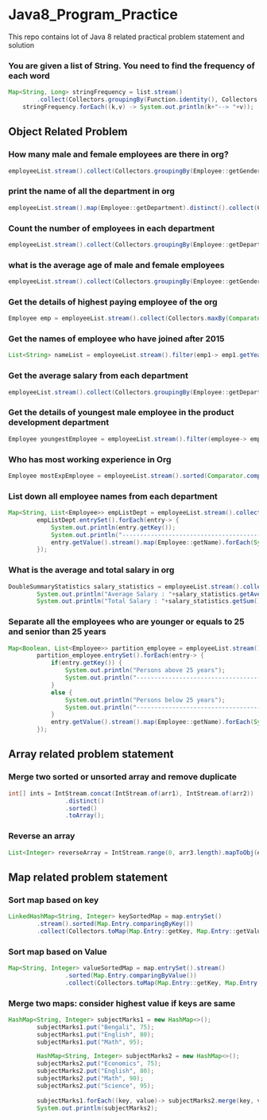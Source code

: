 # Java8_Program_Practice
This repo contains lot of Java 8 related practical problem statement and solution

### You are given a list of String. You need to find the frequency of each word
```Java
Map<String, Long> stringFrequency = list.stream()
        .collect(Collectors.groupingBy(Function.identity(), Collectors.counting()));
    stringFrequency.forEach((k,v) -> System.out.println(k+"--> "+v));
```
## Object Related Problem
### How many male and female employees are there in org?
```Java
employeeList.stream().collect(Collectors.groupingBy(Employee::getGender, Collectors.counting()));
```
### print the name of all the department in org
```Java
employeeList.stream().map(Employee::getDepartment).distinct().collect(Collectors.toList());
```

### Count the number of employees in each department
```Java
employeeList.stream().collect(Collectors.groupingBy(Employee::getDepartment, Collectors.counting())).entrySet().forEach(entry-> System.out.println(entry.getKey()+"------------"+entry.getValue()));;
```

### what is the average age of male and female employees
```Java
employeeList.stream().collect(Collectors.groupingBy(Employee::getGender, Collectors.averagingInt(Employee::getAge)));
```

### Get the details of highest paying employee of the org
```Java
Employee emp = employeeList.stream().collect(Collectors.maxBy(Comparator.comparingDouble(Employee::getSalary))).orElse(null);
```
### Get the names of employee who have joined after 2015
```Java
List<String> nameList = employeeList.stream().filter(emp1-> emp1.getYearOfJoining() > 2015).map(Employee::getName).collect(Collectors.toList());
```

### Get the average salary from each department
```Java
employeeList.stream().collect(Collectors.groupingBy(Employee::getDepartment, Collectors.averagingDouble(Employee::getSalary)));
```

### Get the details of youngest male employee in the product development department
```Java
Employee youngestEmployee = employeeList.stream().filter(employee-> employee.getDepartment().equalsIgnoreCase("Product Development") && employee.getGender().equalsIgnoreCase("male")).sorted(Comparator.comparingInt(Employee::getAge)).findFirst().orElse(null);
```

### Who has most working experience in Org
```Java
Employee mostExpEmployee = employeeList.stream().sorted(Comparator.comparingInt(Employee::getYearOfJoining)).findFirst().orElse(null);
```

### List down all employee names from each department
```Java
Map<String, List<Employee>> empListDept = employeeList.stream().collect(Collectors.groupingBy(Employee::getDepartment, Collectors.toList()));
		empListDept.entrySet().forEach(entry-> {
			System.out.println(entry.getKey());
			System.out.println("---------------------------------------");
			entry.getValue().stream().map(Employee::getName).forEach(System.out::println);
		});
```

### What is the average and total salary in org
```Java
DoubleSummaryStatistics salary_statistics = employeeList.stream().collect(Collectors.summarizingDouble(Employee::getSalary));
		System.out.println("Average Salary : "+salary_statistics.getAverage());
		System.out.println("Total Salary : "+salary_statistics.getSum());
```

### Separate all the employees who are younger or equals to 25 and senior than 25 years
```Java
Map<Boolean, List<Employee>> partition_employee = employeeList.stream().collect(Collectors.partitioningBy(e-> e.getAge()> 25));
		partition_employee.entrySet().forEach(entry-> {
			if(entry.getKey()) {
				System.out.println("Persons above 25 years");
				System.out.println("----------------------------------------");
			}
			else {
				System.out.println("Persons below 25 years");
				System.out.println("----------------------------------------");
			}
			entry.getValue().stream().map(Employee::getName).forEach(System.out::println);
		});
```

## Array related problem statement
### Merge two sorted or unsorted array and remove duplicate
```java
int[] ints = IntStream.concat(IntStream.of(arr1), IntStream.of(arr2))
				.distinct()
				.sorted()
				.toArray();
```

### Reverse an array
```java
List<Integer> reverseArray = IntStream.range(0, arr3.length).mapToObj(e -> arr3[arr3.length - 1 - e]).collect(Collectors.toList());
```

## Map related problem statement
### Sort map based on key
```Java
LinkedHashMap<String, Integer> keySortedMap = map.entrySet()
        .stream().sorted(Map.Entry.comparingByKey())
        .collect(Collectors.toMap(Map.Entry::getKey, Map.Entry::getValue, (oldValue, newValue) -> oldValue, LinkedHashMap::new));
```

### Sort map based on Value
```Java
Map<String, Integer> valueSortedMap = map.entrySet().stream()
                .sorted(Map.Entry.comparingByValue())
                .collect(Collectors.toMap(Map.Entry::getKey, Map.Entry::getValue, (oldValue, newValue)-> newValue, LinkedHashMap::new));
```

### Merge two maps: consider highest value if keys are same
```Java
HashMap<String, Integer> subjectMarks1 = new HashMap<>();
        subjectMarks1.put("Bengali", 75);
        subjectMarks1.put("English", 80);
        subjectMarks1.put("Math", 95);

        HashMap<String, Integer> subjectMarks2 = new HashMap<>();
        subjectMarks2.put("Economics", 75);
        subjectMarks2.put("English", 80);
        subjectMarks2.put("Math", 90);
        subjectMarks2.put("Science", 95);
        
        subjectMarks1.forEach((key, value)-> subjectMarks2.merge(key, value, (v1, v2)-> v1>v2? v1: v2));
        System.out.println(subjectMarks2);
```
